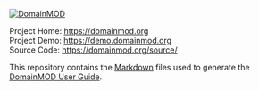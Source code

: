 [![DomainMOD](https://cdn.domainmod.org/images/logo.png)](https://domainmod.org)

Project Home: <https://domainmod.org>  
Project Demo: <https://demo.domainmod.org>  
Source Code: <https://domainmod.org/source/>

This repository contains the [Markdown](http://daringfireball.net/projects/markdown/) files used to generate the [DomainMOD User Guide](https://domainmod.org/documentation/userguide/).
